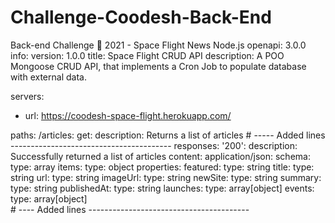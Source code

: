 # Challenge-Coodesh-Back-End
Back-end Challenge 🏅 2021 - Space Flight News Node.js
openapi: 3.0.0
info:
  version: 1.0.0
  title: Space Flight CRUD API
  description: A POO Mongoose CRUD API, that implements a Cron Job to populate database with external data. 

servers:
  - url: https://coodesh-space-flight.herokuapp.com/

paths:
  /articles:
    get:
      description: Returns a list of articles 
      #  ----- Added lines  ----------------------------------------
      responses:
        '200':
          description: Successfully returned a list of articles
          content:
            application/json:
              schema:
                type: array
                items:
                  type: object
                  properties:
                    featured:
                      type: string
                    title:
                      type: string
                    url:
                      type: string
                    imageUrl:
                      type: string
                    newSite:
                      type: string
                    summary:
                      type: string
                    publishedAt:
                      type: string
                    launches:
                      type: array[object]
                    events:
                      type: array[object]  
      #  ---- Added lines  ----------------------------------------
